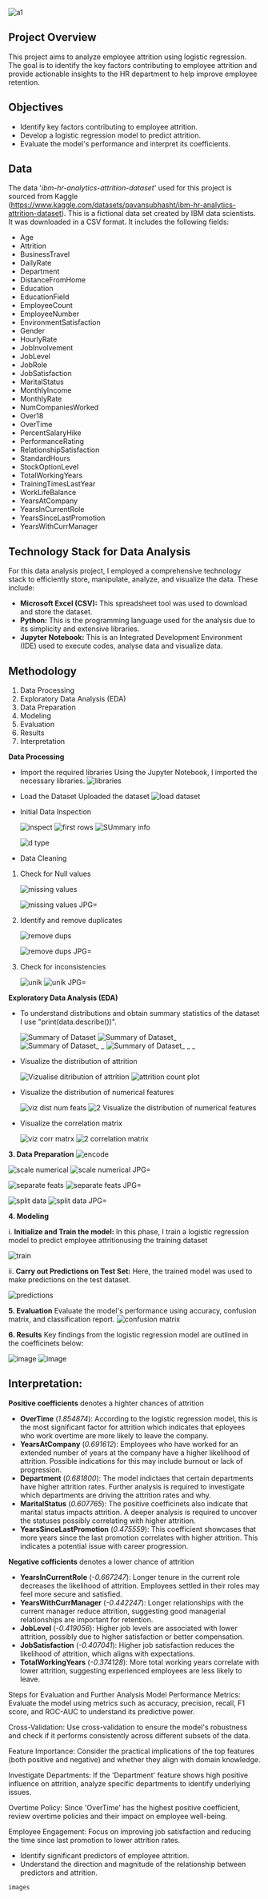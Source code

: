 ![a1](https://github.com/datageeq/HR-Attrition-Analysis/assets/115308270/38d15c8e-4ca9-4793-a93c-e53625851b9e)


## Project Overview
This project aims to analyze employee attrition using logistic regression. The goal is to identify the key factors contributing to employee attrition and provide actionable insights to the HR department to help improve employee retention.

## Objectives
- Identify key factors contributing to employee attrition.
- Develop a logistic regression model to predict attrition.
- Evaluate the model's performance and interpret its coefficients.

## Data
The data '*ibm-hr-analytics-attrition-dataset*' used for this project is sourced from Kaggle (https://www.kaggle.com/datasets/pavansubhasht/ibm-hr-analytics-attrition-dataset). This is a fictional data set created by IBM data scientists. It was downloaded in a CSV format. It includes the following fields: 
- Age
- Attrition
- BusinessTravel
- DailyRate
- Department
- DistanceFromHome
- Education
- EducationField
- EmployeeCount
- EmployeeNumber
- EnvironmentSatisfaction
- Gender
- HourlyRate
- JobInvolvement
- JobLevel
- JobRole
- JobSatisfaction
- MaritalStatus
- MonthlyIncome
- MonthlyRate
- NumCompaniesWorked
- Over18
- OverTime
- PercentSalaryHike
- PerformanceRating
- RelationshipSatisfaction
- StandardHours
- StockOptionLevel
- TotalWorkingYears
- TrainingTimesLastYear
- WorkLifeBalance
- YearsAtCompany
- YearsInCurrentRole
- YearsSinceLastPromotion
- YearsWithCurrManager

## Technology Stack for Data Analysis 
For this data analysis project, I employed a comprehensive technology stack to efficiently store, manipulate, analyze, and visualize the data. These include:
- **Microsoft Excel (CSV):** This spreadsheet tool was used to download and store the dataset.
- **Python:** This is the programming language used for the analysis due to its simplicity and extensive libraries.
- **Jupyter Notebook:** This is an Integrated Development Environment (IDE) used to execute codes, analyse data and visualize data.


## Methodology
1. Data Processing
2. Exploratory Data Analysis (EDA)
3. Data Preparation
4. Modeling
5. Evaluation
6. Results
7. Interpretation


**Data Processing**
- Import the required libraries
  Using the Jupyter Notebook, I imported the necessary libraries.
![libraries](https://github.com/datageeq/HR-Attrition-Analysis/assets/115308270/6c8aeb4d-7862-4e8c-9fd2-8fa61f92e014)


- Load the Dataset
  Uploaded the dataset
![load dataset](https://github.com/datageeq/HR-Attrition-Analysis/assets/115308270/7ed811c2-0f3b-4d20-809d-13b3b85240f4)


- Initial Data Inspection
  
  ![inspect](https://github.com/datageeq/HR-Attrition-Analysis/assets/115308270/923e3cc9-6f54-4d00-8c62-bf0f2c2344d9)
  ![first rows](https://github.com/datageeq/HR-Attrition-Analysis/assets/115308270/aab3c28f-27b7-471b-8f58-3a53ca7de05e)
  ![SUmmary info](https://github.com/datageeq/HR-Attrition-Analysis/assets/115308270/6c64ea18-d4f1-43f9-8eaf-2e2a8af290eb)

  ![d type](https://github.com/datageeq/HR-Attrition-Analysis/assets/115308270/f3523976-7eed-49cb-9120-31d7552d2bd0)




- Data Cleaning
1. Check for Null values
   
    ![missing values](https://github.com/datageeq/HR-Attrition-Analysis/assets/115308270/be78b926-eb61-4995-952b-ddd874441b3a)
   
    ![missing values JPG=](https://github.com/datageeq/HR-Attrition-Analysis/assets/115308270/7ee7ee62-67b0-4bf2-b685-4b9c0ee822e1)

2. Identify and remove duplicates
   
    ![remove dups](https://github.com/datageeq/HR-Attrition-Analysis/assets/115308270/b8706c0c-dc29-4eee-a0ac-c0422adede3d)
   
    ![remove dups JPG=](https://github.com/datageeq/HR-Attrition-Analysis/assets/115308270/c18316a0-d9ac-4d47-8cb7-9ddc41c00ca3)
  
3. Check for inconsistencies
   
   ![unik](https://github.com/datageeq/HR-Attrition-Analysis/assets/115308270/c5530ee0-ce17-4561-a90c-f44c1dcc3c48)
   ![unik JPG=](https://github.com/datageeq/HR-Attrition-Analysis/assets/115308270/dbaf59d6-d4b7-4f6e-95b6-7a047d88ed26)


   




   
**Exploratory Data Analysis (EDA)**
   - To understand distributions and obtain summary statistics of the dataset I use "print(data.describe())".
     
     ![Summary of Dataset](https://github.com/datageeq/HR-Attrition-Analysis/assets/115308270/6aad0336-339a-4709-9bc3-cd212a3fa99a)
     ![Summary of Dataset_](https://github.com/datageeq/HR-Attrition-Analysis/assets/115308270/261418c7-d9da-412d-ace9-b9ef9ae15b43)
     ![Summary of Dataset_ _](https://github.com/datageeq/HR-Attrition-Analysis/assets/115308270/8278b2a7-22a3-4d39-8b18-f9d09f1a6670)
     ![Summary of Dataset_ _ _](https://github.com/datageeq/HR-Attrition-Analysis/assets/115308270/b4d56b0b-a183-48df-8c48-ef421e714ebe)


   - Visualize the distribution of attrition
     
      ![Vizualise ditribution of attrition](https://github.com/datageeq/HR-Attrition-Analysis/assets/115308270/2e9f833b-7129-4a2e-a5b3-427f0dca25d2)
      ![attrition count plot](https://github.com/datageeq/HR-Attrition-Analysis/assets/115308270/ae1d26a9-b799-4b56-867a-7d5ab34c30e8)



   - Visualize the distribution of numerical features

      ![viz dist num feats](https://github.com/datageeq/HR-Attrition-Analysis/assets/115308270/586742c4-d207-4aad-a6a4-800591045f9b)
        ![2 Visualize the distribution of numerical features](https://github.com/datageeq/HR-Attrition-Analysis/assets/115308270/a417c4d1-a2ff-443e-afa8-e01d1a1874c5)



   - Visualize the correlation matrix

        ![viz corr matrx](https://github.com/datageeq/HR-Attrition-Analysis/assets/115308270/468aeee7-8d07-4247-b145-bd69732762c1)
       ![2 correlation matrix](https://github.com/datageeq/HR-Attrition-Analysis/assets/115308270/27bcb1f2-54d3-42fd-a76c-ac4cb4d0026e)


    
**3. Data Preparation**
![encode](https://github.com/datageeq/HR-Attrition-Analysis/assets/115308270/2bf7be61-8142-42c9-91f5-99b8d76eb841)

![scale numerical](https://github.com/datageeq/HR-Attrition-Analysis/assets/115308270/29a13d36-1770-4f8b-8637-b45ae79b0430)
![scale numerical JPG=](https://github.com/datageeq/HR-Attrition-Analysis/assets/115308270/ae9ed269-1915-4630-8a03-4e6ef721eac9)

![separate feats](https://github.com/datageeq/HR-Attrition-Analysis/assets/115308270/2a4f5ef3-916e-49c0-abb0-939ea44686ee)
![separate feats JPG=](https://github.com/datageeq/HR-Attrition-Analysis/assets/115308270/df8d23e5-f82e-4c5a-bc5b-97c7de145d04)

![split data](https://github.com/datageeq/HR-Attrition-Analysis/assets/115308270/16976790-c5ea-49ca-b0e0-871f6a85ed9b)
![split data JPG=](https://github.com/datageeq/HR-Attrition-Analysis/assets/115308270/7e4dab09-c760-4560-b20c-eaa9cfb88050)












**4. Modeling**

i. **Initialize and Train the model:** In this phase, I train a logistic regression model to predict employee attritionusing the training dataset

  ![train](https://github.com/datageeq/HR-Attrition-Analysis/assets/115308270/479174c9-fa67-4497-8e1d-6f59f92d1618)

ii. **Carry out Predictions on Test Set:** Here, the trained model was used to make predictions on the test dataset.

![predictions](https://github.com/datageeq/HR-Attrition-Analysis/assets/115308270/80d79d37-27ef-485d-96e6-2a18048d04de)




**5. Evaluation**
Evaluate the model's performance using accuracy, confusion matrix, and classification report.
![confusion matrix](https://github.com/datageeq/HR-Attrition-Analysis/assets/115308270/9e81a223-73bb-469a-9c63-13171c1b9d38)






**6. Results**
Key findings from the logistic regression model are outlined in the coefficinets below: 

![image](https://github.com/datageeq/HR-Attrition-Analysis/assets/115308270/cd71f33e-d84f-4e36-b6b0-7a3f7dc93869)
![image](https://github.com/datageeq/HR-Attrition-Analysis/assets/115308270/722361c6-3996-40ed-a246-81f0da7f56bd)

 ## **Interpretation:**
 **Positive coefficients** denotes a highter chances of attrition
   - **OverTime** (*1.854874*): According to the logistic regression model, this is the most significant factor for attrition which indicates that eployees who work overtime are more likely to leave the company. 
   - **YearsAtCompany** (*0.691612*): Employees who have worked for an extended number of years at the company have a higher likelihood of attrition. Possible indications for this may include burnout or lack of progression.
   - **Department** (*0.681800*): The model indictaes that certain departments have higher attrition rates. Further analysis is required to investigate which departments are driving the attrition rates and why.
   - **MaritalStatus** (*0.607765*): The positive coefficinets also indicate that marital status impacts attrition. A deeper analysis is required to uncover the statuses possibly correlating with higher attrition.
   - **YearsSinceLastPromotion** (*0.475559*): This coefficient showcases that more years since the last promotion correlates with higher attrition. This indicates a potential issue with career progression.


 **Negative cofficients** denotes a lower chance of attrition
   - **YearsInCurrentRole** (*-0.667247*): Longer tenure in the current role decreases the likelihood of attrition. Employees settled in their roles may feel more secure and satisfied.
   - **YearsWithCurrManager** (*-0.442247*): Longer relationships with the current manager reduce attrition, suggesting good managerial relationships are important for retention.
   - **JobLevel** (*-0.419056*): Higher job levels are associated with lower attrition, possibly due to higher satisfaction or better compensation.
   - **JobSatisfaction** (*-0.407041*): Higher job satisfaction reduces the likelihood of attrition, which aligns with expectations.
   - **TotalWorkingYears** (*-0.374128*): More total working years correlate with lower attrition, suggesting experienced employees are less likely to leave.


Steps for Evaluation and Further Analysis
Model Performance Metrics:
Evaluate the model using metrics such as accuracy, precision, recall, F1 score, and ROC-AUC to understand its predictive power.

Cross-Validation:
Use cross-validation to ensure the model's robustness and check if it performs consistently across different subsets of the data.

Feature Importance:
Consider the practical implications of the top features (both positive and negative) and whether they align with domain knowledge.

Investigate Departments:
If the 'Department' feature shows high positive influence on attrition, analyze specific departments to identify underlying issues.

Overtime Policy:
Since 'OverTime' has the highest positive coefficient, review overtime policies and their impact on employee well-being.

Employee Engagement:
Focus on improving job satisfaction and reducing the time since last promotion to lower attrition rates.




- Identify significant predictors of employee attrition.
- Understand the direction and magnitude of the relationship between predictors and attrition.




`images`
